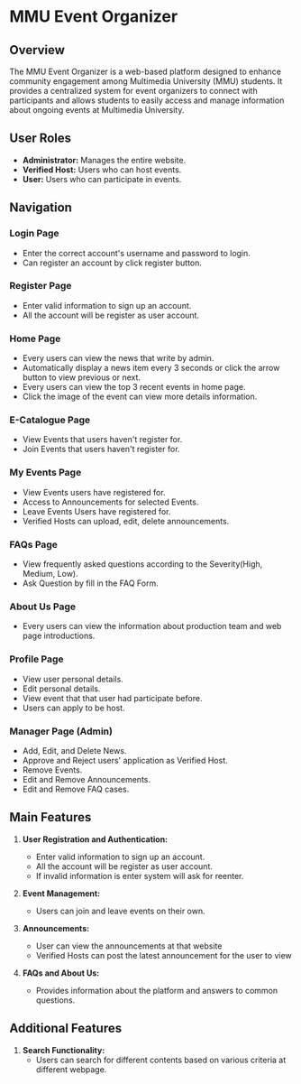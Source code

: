 # MMU Event Organizer

## Overview
The MMU Event Organizer is a web-based platform designed to enhance community engagement among Multimedia University (MMU) students. It provides a centralized system for event organizers to connect with participants and allows students to easily access and manage information about ongoing events at Multimedia University.

## User Roles

- **Administrator:** Manages the entire website.
- **Verified Host:** Users who can host events.
- **User:** Users who can participate in events.

## Navigation 

### Login Page
- Enter the correct account's username and password to login.
- Can register an account by click register button.

### Register Page
- Enter valid information to sign up an account.
- All the account will be register as user account.

### Home Page
- Every users can view the news that write by admin.
- Automatically display a news item every 3 seconds 
  or click the arrow button to view previous or next.
- Every users can view the top 3 recent events in home page.
- Click the image of the event can view more details information.

### E-Catalogue Page
- View Events that users haven't register for.
- Join Events that users haven't register for.

### My Events Page
- View Events users have registered for.
- Access to Announcements for selected Events.
- Leave Events Users have registered for.
- Verified Hosts can upload, edit, delete announcements.

### FAQs Page
- View frequently asked questions according to the Severity(High, Medium, Low).
- Ask Question by fill in the FAQ Form.

### About Us Page
- Every users can view the information about production team and web page introductions.


### Profile Page
- View user personal details.
- Edit personal details.
- View event that that user had participate before.
- Users can apply to be host.

### Manager Page (Admin)
- Add, Edit, and Delete News.
- Approve and Reject users' application as Verified Host.
- Remove Events.
- Edit and Remove Announcements.
- Edit and Remove FAQ cases.

## Main Features

1. **User Registration and Authentication:**
    - Enter valid information to sign up an account.
    - All the account will be register as user account.
    - If invalid information is enter system will ask for reenter.    

2. **Event Management:**
    - Users can join and leave events on their own.

3. **Announcements:**
    - User can view the announcements at that website
    - Verified Hosts can post the latest announcement for the user to view

4. **FAQs and About Us:**
   - Provides information about the platform and answers to common questions.

## Additional Features

1. **Search Functionality:**
   - Users can search for different contents based on various criteria at different webpage.